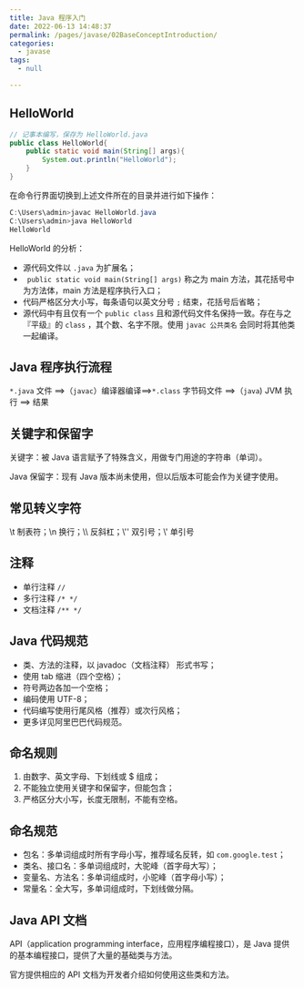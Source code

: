 ```yaml
---
title: Java 程序入门
date: 2022-06-13 14:48:37
permalink: /pages/javase/02BaseConceptIntroduction/
categories: 
  - javase
tags: 
  - null

---
```


## HelloWorld

```java
// 记事本编写，保存为 HelloWorld.java
public class HelloWorld{
    public static void main(String[] args){
        System.out.println("HelloWorld");
    }
}
```

在命令行界面切换到上述文件所在的目录并进行如下操作：

```powershell
C:\Users\admin>javac HelloWorld.java
C:\Users\admin>java HelloWorld
HelloWorld
```

HelloWorld 的分析：

- 源代码文件以 `.java` 为扩展名；
- ` public static void main(String[] args)` 称之为 main 方法，其花括号中为方法体，main 方法是程序执行入口；
- 代码严格区分大小写，每条语句以英文分号 `;` 结束，花括号后省略；
- 源代码中有且仅有一个 `public class` 且和源代码文件名保持一致。存在与之『平级』的 `class` ，其个数、名字不限。使用 `javac 公共类名` 会同时将其他类一起编译。

## Java 程序执行流程

`*.java` 文件 \==>（`javac`）编译器编译\==>`*.class` 字节码文件 \==>（`java`) JVM 执行 \==> 结果

## 关键字和保留字

关键字：被 Java 语言赋予了特殊含义，用做专门用途的字符串（单词）。

Java 保留字：现有 Java 版本尚未使用，但以后版本可能会作为关键字使用。

## 常见转义字符

\t 制表符；\n 换行；\\\ 反斜杠；\\'' 双引号；\\' 单引号  

## 注释

- 单行注释 `//`
- 多行注释 `/* */`
- 文档注释 `/** */`

## Java 代码规范

- 类、方法的注释，以 javadoc（文档注释） 形式书写；
- 使用 tab 缩进（四个空格）；
- 符号两边各加一个空格；
- 编码使用 UTF-8；
- 代码编写使用行尾风格（推荐）或次行风格；
- 更多详见阿里巴巴代码规范。

## 命名规则

1. 由数字、英文字母、下划线或 $ 组成；
2. 不能独立使用关键字和保留字，但能包含；
3. 严格区分大小写，长度无限制，不能有空格。

## 命名规范

- 包名：多单词组成时所有字母小写，推荐域名反转，如 `com.google.test`；
- 类名、接口名：多单词组成时，大驼峰（首字母大写）；
- 变量名、方法名：多单词组成时，小驼峰（首字母小写）；
- 常量名：全大写，多单词组成时，下划线做分隔。

## Java API 文档

API（application programming interface，应用程序编程接口），是 Java 提供的基本编程接口，提供了大量的基础类与方法。

官方提供相应的 API 文档为开发者介绍如何使用这些类和方法。

